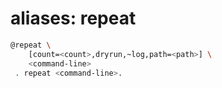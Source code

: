 # aliases: repeat

```bash
@repeat \
	[count=<count>,dryrun,~log,path=<path>] \
	<command-line>
 . repeat <command-line>.
```
